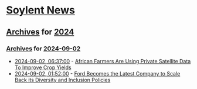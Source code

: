 # [Soylent News](../../../README.md)

## [Archives](../../index.md) for [2024](../index.md)

### [Archives](../../index.md) for [2024-09-02](index.md)

* [2024-09-02, 06:37:00](https://soylentnews.org/article.pl?sid=24/09/01/011246&from=rss) - [African Farmers Are Using Private Satellite Data To Improve Crop Yields](https://soylentnews.org/article.pl?sid=24/09/01/011246&from=rss)
* [2024-09-02, 01:52:00](https://soylentnews.org/article.pl?sid=24/09/01/0055233&from=rss) - [Ford Becomes the Latest Company to Scale Back its Diversity and Inclusion Policies](https://soylentnews.org/article.pl?sid=24/09/01/0055233&from=rss)
